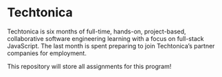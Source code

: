 # Techtonica

Techtonica is six months of full-time, hands-on, project-based, collaborative software engineering learning with a focus on full-stack JavaScript. The last month is spent preparing to join Techtonica’s partner companies for employment.

This repository will store all assignments for this program! 



